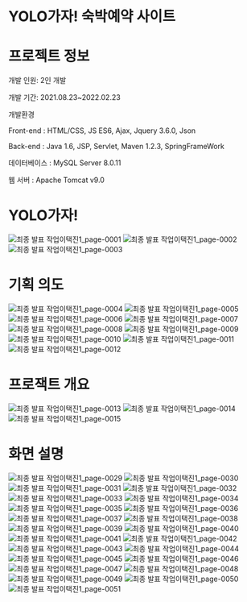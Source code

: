 # YOLO가자! 숙박예약 사이트


# 프로젝트 정보
개발 인원: 2인 개발

개발 기간: 2021.08.23~2022.02.23

개발환경

Front-end : HTML/CSS, JS ES6, Ajax, Jquery 3.6.0,  Json

Back-end : Java 1.6, JSP, Servlet, Maven 1.2.3, SpringFrameWork

데이터베이스 : MySQL Server 8.0.11

웹 서버 : Apache Tomcat v9.0

# YOLO가자!
![최종 발표 작업이택진1_page-0001](https://user-images.githubusercontent.com/85720454/156948622-ca8c1d3b-3918-4283-8ab4-05fab3316086.jpg)
![최종 발표 작업이택진1_page-0002](https://user-images.githubusercontent.com/85720454/156948627-a2b84499-ba3e-4d4f-9376-72c75262224a.jpg)
![최종 발표 작업이택진1_page-0003](https://user-images.githubusercontent.com/85720454/156948632-2496d3fd-011f-4a3e-9c3b-93ffd948c35f.jpg)
# 기획 의도
![최종 발표 작업이택진1_page-0004](https://user-images.githubusercontent.com/85720454/156948634-3c885c76-b456-42d6-a962-ec7c977eb18e.jpg)
![최종 발표 작업이택진1_page-0005](https://user-images.githubusercontent.com/85720454/156948636-4f018c42-95c1-4127-96e1-d04caf47d992.jpg)
![최종 발표 작업이택진1_page-0006](https://user-images.githubusercontent.com/85720454/156948639-bfce91f7-defd-45ef-830f-4ad67ce2bd45.jpg)
![최종 발표 작업이택진1_page-0007](https://user-images.githubusercontent.com/85720454/156948642-f8857b07-c727-4cff-96d8-66b7829b19c9.jpg)
![최종 발표 작업이택진1_page-0008](https://user-images.githubusercontent.com/85720454/156948647-a7b9ed48-2c61-43d8-9478-6a668a990189.jpg)
![최종 발표 작업이택진1_page-0009](https://user-images.githubusercontent.com/85720454/156948652-f814b61e-c3e0-4f4b-bed2-56317b345fd3.jpg)
![최종 발표 작업이택진1_page-0010](https://user-images.githubusercontent.com/85720454/156948665-d03bc803-9fc8-4244-947a-65620f7575e9.jpg)
![최종 발표 작업이택진1_page-0011](https://user-images.githubusercontent.com/85720454/156948668-a52a2e58-0c42-4bd4-a52d-23b602de5084.jpg)
![최종 발표 작업이택진1_page-0012](https://user-images.githubusercontent.com/85720454/156948673-9a53c995-3380-4cab-8322-74bc74cd3eaa.jpg)
# 프로잭트 개요
![최종 발표 작업이택진1_page-0013](https://user-images.githubusercontent.com/85720454/156948692-a9538ac8-23c5-488c-b25f-36462929d5d2.jpg)
![최종 발표 작업이택진1_page-0014](https://user-images.githubusercontent.com/85720454/156948697-384da1de-b5b3-4f44-8d21-2ddd7866a1d5.jpg)
![최종 발표 작업이택진1_page-0015](https://user-images.githubusercontent.com/85720454/156948825-c147832e-2b94-4751-9583-c5b6caaf544e.jpg)
# 화면 설명
![최종 발표 작업이택진1_page-0029](https://user-images.githubusercontent.com/85720454/156948878-f9f2a8bf-c79f-4451-a6ab-092a2d1b1dce.jpg)
![최종 발표 작업이택진1_page-0030](https://user-images.githubusercontent.com/85720454/156948884-898555ff-591a-44cf-9677-827e1a05943c.jpg)
![최종 발표 작업이택진1_page-0031](https://user-images.githubusercontent.com/85720454/156948888-496ad9f7-6b63-4e36-ae65-c0e40dc08392.jpg)
![최종 발표 작업이택진1_page-0032](https://user-images.githubusercontent.com/85720454/156948893-7789d590-9f83-4c4c-b0a0-80028539067b.jpg)
![최종 발표 작업이택진1_page-0033](https://user-images.githubusercontent.com/85720454/156948901-f3046063-e892-4fec-b568-0afd46537b8c.jpg)
![최종 발표 작업이택진1_page-0034](https://user-images.githubusercontent.com/85720454/156948929-5514f3e2-1236-456f-bb53-1235d6cb828d.jpg)
![최종 발표 작업이택진1_page-0035](https://user-images.githubusercontent.com/85720454/156948935-27186517-8edf-4e0f-a5b0-ae0e54a258ce.jpg)
![최종 발표 작업이택진1_page-0036](https://user-images.githubusercontent.com/85720454/156948939-ccca98d4-a8a9-4fe7-9961-cb66c43c62d9.jpg)
![최종 발표 작업이택진1_page-0037](https://user-images.githubusercontent.com/85720454/156948952-046e9531-d6a9-41e9-b82b-fa608d3082d6.jpg)
![최종 발표 작업이택진1_page-0038](https://user-images.githubusercontent.com/85720454/156948956-b4e48ab5-6ccb-4eed-8442-e9dfb94fdfa3.jpg)
![최종 발표 작업이택진1_page-0039](https://user-images.githubusercontent.com/85720454/156948962-0f8431d6-da9b-4931-8fae-f38e86d4ee46.jpg)
![최종 발표 작업이택진1_page-0040](https://user-images.githubusercontent.com/85720454/156948964-6fbde4fd-a88a-4e6b-8290-2084cfbfcaf5.jpg)
![최종 발표 작업이택진1_page-0041](https://user-images.githubusercontent.com/85720454/156948966-28a8cdf6-c776-4085-a84a-8525591a5406.jpg)
![최종 발표 작업이택진1_page-0042](https://user-images.githubusercontent.com/85720454/156948971-77960799-d67b-4fc4-b1d2-7837c0ebc8fc.jpg)
![최종 발표 작업이택진1_page-0043](https://user-images.githubusercontent.com/85720454/156948983-628474d4-b0ab-4e6a-99ae-00c573f0b317.jpg)
![최종 발표 작업이택진1_page-0044](https://user-images.githubusercontent.com/85720454/156948986-ac6bbc53-231d-4882-abe7-a5926db804af.jpg)
![최종 발표 작업이택진1_page-0045](https://user-images.githubusercontent.com/85720454/156948988-8e171f69-2db1-4018-9b91-f7945290d2b6.jpg)
![최종 발표 작업이택진1_page-0046](https://user-images.githubusercontent.com/85720454/156948991-0ee44e18-ea8e-4706-964d-484ddad75b45.jpg)
![최종 발표 작업이택진1_page-0047](https://user-images.githubusercontent.com/85720454/156948995-b05a067a-d1e0-4367-843d-5f62f2a15c87.jpg)
![최종 발표 작업이택진1_page-0048](https://user-images.githubusercontent.com/85720454/156948997-fa304264-0d56-4874-983a-35f2aca35386.jpg)
![최종 발표 작업이택진1_page-0049](https://user-images.githubusercontent.com/85720454/156948999-291ea9d7-bbac-4fda-a419-dbccfed69790.jpg)
![최종 발표 작업이택진1_page-0050](https://user-images.githubusercontent.com/85720454/156949000-70c1aea7-0213-42d6-b322-17ba6669697e.jpg)
![최종 발표 작업이택진1_page-0051](https://user-images.githubusercontent.com/85720454/156949005-c404ba1e-078f-4aec-8269-2ebb7226b548.jpg)
